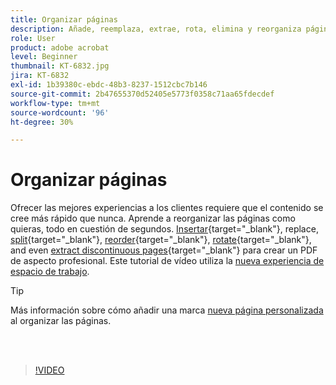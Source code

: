 ```yaml
---
title: Organizar páginas
description: Añade, reemplaza, extrae, rota, elimina y reorganiza páginas en tu PDF
role: User
product: adobe acrobat
level: Beginner
thumbnail: KT-6832.jpg
jira: KT-6832
exl-id: 1b39380c-ebdc-48b3-8237-1512cbc7b146
source-git-commit: 2b47655370d52405e5773f0358c71aa65fdecdef
workflow-type: tm+mt
source-wordcount: '96'
ht-degree: 30%

---
```


# Organizar páginas

Ofrecer las mejores experiencias a los clientes requiere que el contenido se cree más rápido que nunca. Aprende a reorganizar las páginas como quieras, todo en cuestión de segundos. [Insertar](https://www.adobe.com/es/acrobat/online/add-pages-to-pdf.html){target="_blank"}, replace, [split](https://www.adobe.com/es/acrobat/online/split-pdf.html){target="_blank"}, [reorder](https://www.adobe.com/es/acrobat/online/rearrange-pdf.html){target="_blank"}, [rotate](https://www.adobe.com/es/acrobat/online/rotate-pdf.html){target="_blank"}, and even [extract discontinuous pages](https://www.adobe.com/es/acrobat/online/extract-pdf-pages.html){target="_blank"} para crear un PDF de aspecto profesional. Este tutorial de vídeo utiliza la [nueva experiencia de espacio de trabajo](new-workspace.md).

>[!TIP]
>
>Más información sobre cómo añadir una marca [nueva página personalizada](add-custom-page.md) al organizar las páginas.

<br> 

>[!VIDEO](https://video.tv.adobe.com/v/3409022?quality=12&learn=on&hidetitle=true)